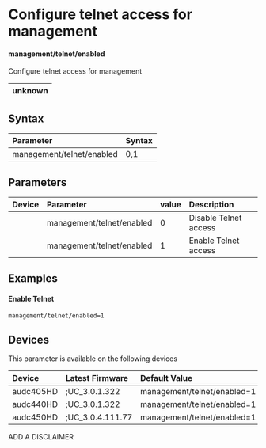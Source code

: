 ﻿---
description: Configure telnet access for management
search: false
---

# Configure telnet access for management

#### management/telnet/enabled

Configure telnet access for management


| unknown | 
| :--- |

## Syntax
| Parameter | Syntax |
| :--- | :--- |
|management/telnet/enabled | 0,1|

## Parameters
|Device|Parameter|value|Description|
|:---|:---|:---|:---|
|  | management/telnet/enabled | 0 | Disable Telnet access |
|  | management/telnet/enabled | 1 | Enable Telnet access |

## Examples
#### Enable Telnet

```
management/telnet/enabled=1
```

## Devices
This parameter is available on the following devices

| Device | Latest Firmware | Default Value |
|:---|:---|:---|
| audc405HD | ;UC_3.0.1.322 | management/telnet/enabled=1 
| audc440HD | ;UC_3.0.1.322 | management/telnet/enabled=1 
| audc450HD | ;UC_3.0.4.111.77 | management/telnet/enabled=1 

ADD A DISCLAIMER
